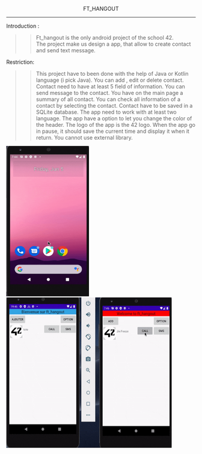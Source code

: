 <p align="center" style="bold">FT_HANGOUT</p>
<hr/>
Introduction : <br/>
  
  >> Ft_hangout is the only android project of the school 42.<br/>
  >>The project make us design a app, that allow to create contact and send text message.
  
Restriction:<br/>

>> This project have to been done with the help of Java or Kotlin language (i pick Java).
>> You can add , edit or delete contact.
>> Contact need to have at least 5 field of information.
>> You can send message to the contact.
>> You have on the main page a summary of all contact.
>> You can check all information of a contact by selecting the contact.
>> Contact have to be saved in a SQLite database.
>> The app need to work with at least two language.
>> The app have a option to let you change the color of the header.
>> The logo of the app is the 42 logo.
>> When the app go in pause, it should save the current time and display it when it return.
>> You cannot use external library.

<img src="ft_hangout.gif" width="220" height="400"/>

<img src="ft_hangout2.gif" width="440" height="400"/>
